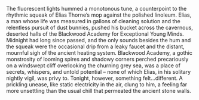 The fluorescent lights hummed a monotonous tune, a counterpoint to the rhythmic squeak of Elias Thorne’s mop against the polished linoleum.  Elias, a man whose life was measured in gallons of cleaning solution and the relentless pursuit of dust bunnies, pushed his bucket across the cavernous, deserted halls of the Blackwood Academy for Exceptional Young Minds.  Midnight had long since passed, and the only sounds besides the hum and the squeak were the occasional drip from a leaky faucet and the distant, mournful sigh of the ancient heating system. Blackwood Academy, a gothic monstrosity of looming spires and shadowy corners perched precariously on a windswept cliff overlooking the churning grey sea, was a place of secrets, whispers, and untold potential – none of which Elias, in his solitary nightly vigil, was privy to.  Tonight, however, something felt…different.  A prickling unease, like static electricity in the air, clung to him, a feeling far more unsettling than the usual chill that permeated the ancient stone walls.
